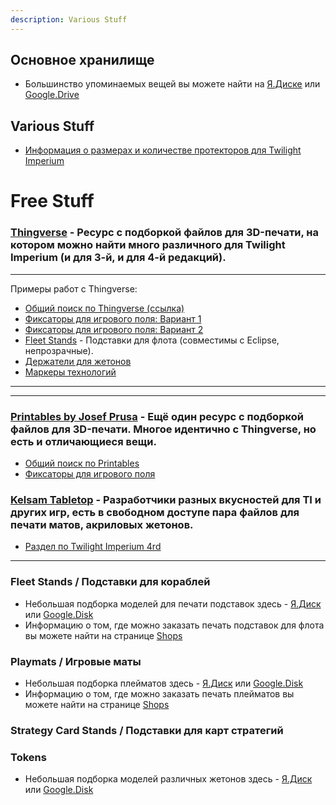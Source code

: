 ```yaml
---
description: Various Stuff
---
```


## Основное хранилище

* Большинство упоминаемых вещей вы можете найти на [Я.Диске](https://disk.yandex.ru/d/zE86YdNWxzH1Lw) или [Google.Drive](https://drive.google.com/drive/folders/1aPOfffYSGemelRfKIB-PHAtkGiKJM9oD?usp=sharing)

## Various Stuff

* [Информация о размерах и количестве протекторов для Twilight Imperium](https://boardgamegeek.com/geeklist/164572?itemid=5562442#item5562442)

# Free Stuff
### [Thingverse](https://www.thingiverse.com) - Ресурс с подборкой файлов для 3D-печати, на котором можно найти много различного для Twilight Imperium (и для 3-й, и для 4-й редакций).

*****

Примеры работ с Thingverse:
* [Общий поиск по Thingverse \(ссылка\)](https://www.thingiverse.com/search?q=Twilight+Imperium&page=1&type=things&sort=newest)
* [Фиксаторы для игрового поля: Вариант 1](https://www.thingiverse.com/thing:2224531)
* [Фиксаторы для игрового поля: Вариант 2](https://www.thingiverse.com/thing:3005106)
* [Fleet Stands](https://www.thingiverse.com/thing:2196283) - Подставки для флота (совместимы с Eclipse, непрозрачные).
* [Держатели для жетонов](https://www.thingiverse.com/thing:2844269)
* [Маркеры технологий](https://www.thingiverse.com/thing:5395832)

*****

---
### [Printables by Josef Prusa](https://www.printables.com) - Ещё один ресурс с подборкой файлов для 3D-печати. Многое идентично с Thingverse, но есть и отличающиеся вещи.

* [Общий поиск по Printables](https://www.printables.com/search/models?o=latest&q=Twilight%20Imperium)
* [Фиксаторы для игрового поля](https://www.printables.com/model/236222-adjustable-twilight-imperium-map-frame)

### [Kelsam Tabletop](https://tabletop.kelsam.net/) - Разработчики разных вкусностей для TI и других игр, есть в свободном доступе пара файлов для печати матов, акриловых жетонов.

* [Раздел по Twilight Imperium 4rd](https://tabletop.kelsam.net/game/twilight-imperium-fourth-edition)

---

### Fleet Stands / Подставки для кораблей
* Небольшая подборка моделей для печати подставок здесь - [Я.Диск](https://disk.yandex.ru/d/8n_yw4AvoalWlg) или [Google.Disk](https://drive.google.com/drive/folders/1VcBxZm35XofBdbA5eXrvW5z3XlIOE2MC?usp=sharing)
* Информацию о том, где можно заказать печать подставок для флота вы можете найти на странице [Shops](https://ti.sr2k.info/links/shops)

### Playmats / Игровые маты
* Небольшая подборка плейматов здесь - [Я.Диск](https://disk.yandex.ru/d/4VaPDFcR3Sohig) или [Google.Disk](https://drive.google.com/drive/folders/1eAlZd6JOpqdaY2WzX3WVRz7upsLVIeSo?usp=sharing)
* Информацию о том, где можно заказать печать плейматов вы можете найти на странице [Shops](https://ti.sr2k.info/links/shops)

### Strategy Card Stands / Подставки для карт стратегий

### Tokens
* Небольшая подборка моделей различных жетонов здесь - [Я.Диск](https://disk.yandex.ru/d/VLVqtXCxKGeIQw) или [Google.Disk](https://drive.google.com/drive/folders/1s0iOqe-i8IDPjKL2Yj5XbRgdXvEG0Xty?usp=sharing)
